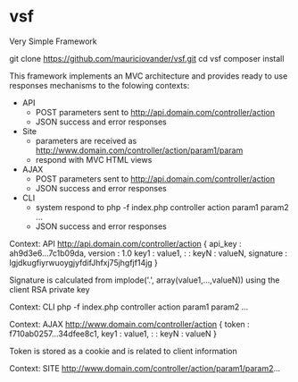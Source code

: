 # vsf
Very Simple Framework

git clone https://github.com/mauriciovander/vsf.git
cd vsf
composer install 

This framework implements an MVC architecture
and provides ready to use responses mechanisms to 
the folowing contexts:

  - API 
    - POST parameters sent to http://api.domain.com/controller/action
    - JSON success and error responses 
  - Site 
    - parameters are received as http://www.domain.com/controller/action/param1/param
    - respond with MVC HTML views
  - AJAX
    - POST parameters sent to http://api.domain.com/controller/action
    - JSON success and error responses 
  - CLI
    - system respond to php -f index.php controller action param1 param2 ...
    - JSON success and error responses 

Context: API
http://api.domain.com/controller/action
{
      api_key : ah9d3e6...7c1b09da,
      version : 1.0
      key1 : value1,
      :
      :
      keyN : valueN,
      signature : lgjdkugfiyrwuoygjyfdifJhfxj75jhgfjf14jg
}

Signature is calculated from implode('.', array(value1,...,valueN))
using the client RSA private key

Context: CLI
php -f index.php controller action param1 param2 ...

Context: AJAX
http://www.domain.com/controller/action
{
       token : f710ab0257...34dfee8c1,
       key1 : value1,
       :
       :
       keyN : valueN
}

Token is stored as a cookie and is related to client information

Context: SITE
http://www.domain.com/controller/action/param1/param2...

